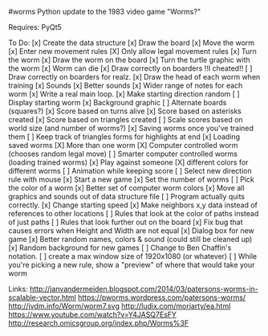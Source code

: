 #worms
Python update to the 1983 video game "Worms?"

Requires:
 PyQt5

 To Do:
 [x] Create the data structure
 [x] Draw the board
 [x] Move the worm
 [x] Enter new movement rules
 [X] Only allow legal movement rules
 [x] Turn the worm
 [x] Draw the worm on the board
 [x] Turn the turtle graphic with the worm
 [x] Worm can die
 [x] Draw correctly on boarders !!I cheated!!
 [ ] Draw correctly on boarders for realz.
 [x] Draw the head of each worm when training
 [x] Sounds
 [x] Better sounds
 [x] Wider range of notes for each worm
 [x] Write a real main loop.
 [x] Make starting direction random
 [ ] Display starting worm
 [x] Background graphic
 [ ] Alternate boards (squares?)
 [x] Score based on turns alive
 [x] Score based on asterisks created
 [x] Score based on triangles created
 [ ] Scale scores based on world size (and number of worms?)
 [x] Saving worms once you've trained them
 [ ] Keep track of triangles forms for highlights at end
 [x] Loading saved worms
 [X] More than one worm
 [X] Computer controlled worm (chooses random legal move)
 [ ] Smarter computer controlled worms (loading trained worms)
 [x] Play against someone
 [X] different colors for different worms
 [ ] Animation while keeping score
 [ ] Select new direction rule with mouse
 [x] Start a new game
 [x] Set the number of worms
 [ ] Pick the color of a worm
 [x] Better set of computer worm colors
 [x] Move all graphics and sounds out of data structure file
 [ ] Program actually quits correctly.
 [x] Change starting speed
 [x] Make neighbors x,y data instead of references to other locations
 [ ] Rules that look at the color of paths instead of just paths
 [ ] Rules that look further out on the board
 [x] Fix bug that causes errors when Height and Width are not equal
 [x] Dialog box for new game
 [x] Better random names, colors & sound (could still be cleaned up)
 [x] Random background for new games
 [ ] Change to Ben Chaffin's notation.
 [ ] create a max window size of 1920x1080 (or whatever)
 [ ] While you're picking a new rule, show a "preview" of where that would take your worm


 Links:
 http://janvandermeiden.blogspot.com/2014/03/patersons-worms-in-scalable-vector.html
 https://pworms.wordpress.com/patersons-worms/
 http://jvdm.info/Worm/worm7.svg
 http://ludix.com/moriarty/ea.html
 https://www.youtube.com/watch?v=Y4JASQ7EsFY
 http://research.omicsgroup.org/index.php/Worms%3F

